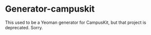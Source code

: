 # Generator-campuskit
This used to be a Yeoman generator for CampusKit, but that project is
deprecated. Sorry.